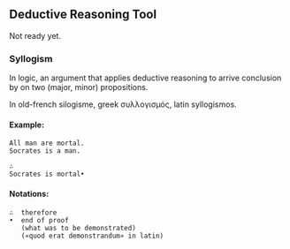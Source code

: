 ## Deductive Reasoning Tool

Not ready yet.

### Syllogism

In logic, an argument that applies deductive reasoning to arrive conclusion 
by on two (major, minor) propositions.

In old-french silogisme, greek συλλογισμός, latin syllogismos.

#### Example:

    All man are mortal.
    Socrates is a man.
  
    ∴
    Socrates is mortal•

#### Notations:

    ∴  therefore
    •  end of proof
       (what was to be demonstrated)
       («quod erat demonstrandum» in latin)
    
